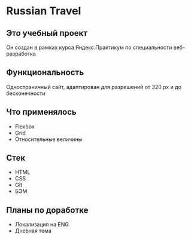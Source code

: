 # Russian Travel

## Это учебный проект
Он создан в рамках курса Яндекс.Практикум по специальности веб-разработка

## Функциональность
Одностраничный сайт, адаптирован для разрешений от 320 px и до бесконечности

## Что применялось
* Flexbox
* Grid
* Относительные величины

## Стек
* HTML
* CSS
* Git
* БЭМ

## Планы по доработке
* Локализация на ENG
* Дневная тема
